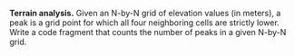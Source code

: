**Terrain analysis.** Given an N-by-N grid of elevation values (in meters), a peak is a grid point for which all four neighboring cells are strictly lower. Write a code fragment that counts the number of peaks in a given N-by-N grid.
